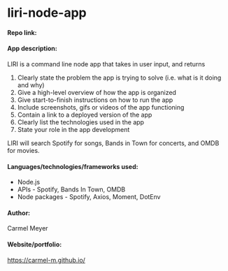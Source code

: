 # liri-node-app

#### Repo link:


#### App description:
LIRI is a command line node app that takes in user input, and returns 


1. Clearly state the problem the app is trying to solve (i.e. what is it doing and why)
2. Give a high-level overview of how the app is organized
3. Give start-to-finish instructions on how to run the app
4. Include screenshots, gifs or videos of the app functioning
5. Contain a link to a deployed version of the app
6. Clearly list the technologies used in the app
7. State your role in the app development


LIRI will search Spotify for songs, Bands in Town for concerts, and OMDB for movies.

#### Languages/technologies/frameworks used:
* Node.js
* APIs - Spotify, Bands In Town, OMDB
* Node packages - Spotify, Axios, Moment, DotEnv

#### Author:
Carmel Meyer

#### Website/portfolio:
https://carmel-m.github.io/
